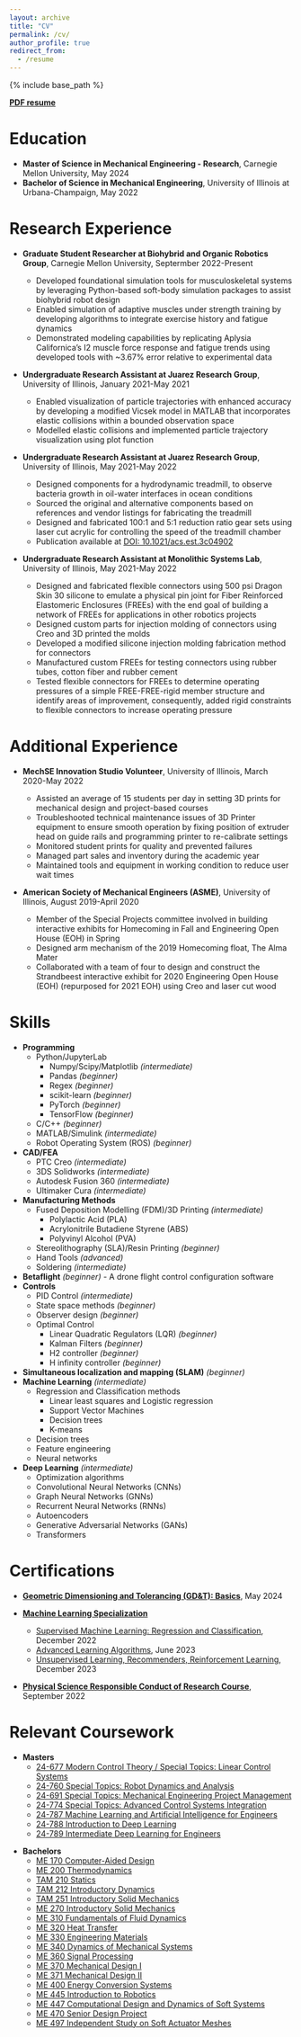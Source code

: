 ```yaml
---
layout: archive
title: "CV"
permalink: /cv/
author_profile: true
redirect_from:
  - /resume
---
```


{% include base_path %}

<a href="https://drive.google.com/file/d/1Mn73ADR8qQeypnWup731lfH4DhfrVloy/view?usp=sharing" target="_blank"><b>PDF resume</b></a>

Education
======
* **Master of Science in Mechanical Engineering - Research**, Carnegie Mellon University, May 2024
* **Bachelor of Science in Mechanical Engineering**, University of Illinois at Urbana-Champaign, May 2022


Research Experience
======
* **Graduate Student Researcher at Biohybrid and Organic Robotics Group**, Carnegie Mellon University, Septermber 2022-Present
  * Developed foundational simulation tools for musculoskeletal systems by leveraging Python-based soft-body simulation packages to assist biohybrid robot design
  * Enabled simulation of adaptive muscles under strength training by developing algorithms to integrate exercise history and fatigue dynamics
  * Demonstrated modeling capabilities by replicating Aplysia Californica’s I2 muscle force response and fatigue trends using developed tools with ~3.67% error relative to experimental data

* **Undergraduate Research Assistant at Juarez Research Group**, University of Illinois, January 2021-May 2021
  * Enabled visualization of particle trajectories with enhanced accuracy by developing a modified Vicsek model in MATLAB that incorporates elastic collisions within a bounded observation space
  * Modelled elastic collisions and implemented particle trajectory visualization using plot function

* **Undergraduate Research Assistant at Juarez Research Group**, University of Illinois, May 2021-May 2022
  * Designed components for a hydrodynamic treadmill, to observe bacteria growth in oil-water interfaces in ocean conditions
  * Sourced the original and alternative components based on references and vendor listings for fabricating the treadmill
  * Designed and fabricated 100:1 and 5:1 reduction ratio gear sets using laser cut acrylic for controlling the speed of the treadmill chamber
  * Publication available at [DOI: 10.1021/acs.est.3c04902](https://doi.org/10.1021/acs.est.3c04902)

* **Undergraduate Research Assistant at Monolithic Systems Lab**, University of Illinois, May 2021-May 2022
  * Designed and fabricated flexible connectors using 500 psi Dragon Skin 30 silicone to emulate a physical pin joint for Fiber Reinforced Elastomeric Enclosures (FREEs) with the end goal of building a network of FREEs for applications in other robotics projects
  * Designed custom parts for injection molding of connectors using Creo and 3D printed the molds
  * Developed a modified silicone injection molding fabrication method for connectors
  * Manufactured custom FREEs for testing connectors using rubber tubes, cotton fiber and rubber cement
  * Tested flexible connectors for FREEs to determine operating pressures of a simple FREE-FREE-rigid member structure and identify areas of improvement, consequently, added rigid constraints to flexible connectors to increase operating pressure


Additional Experience
======
* **MechSE Innovation Studio Volunteer**, University of Illinois, March 2020-May 2022
  * Assisted an average of 15 students per day in setting 3D prints for mechanical design and project-based courses
  * Troubleshooted technical maintenance issues of 3D Printer equipment to ensure smooth operation by fixing position of extruder head on guide rails and programming printer to re-calibrate settings 
  * Monitored student prints for quality and prevented failures
  * Managed part sales and inventory during the academic year
  * Maintained tools and equipment in working condition to reduce user wait times

* **American Society of Mechanical Engineers (ASME)**, University of Illinois, August 2019-April 2020
  * Member of the Special Projects committee involved in building interactive exhibits for Homecoming in Fall and Engineering Open House (EOH) in Spring
  * Designed arm mechanism of the 2019 Homecoming float, The Alma Mater
  * Collaborated with a team of four to design and construct the Strandbeest interactive exhibit for 2020 Engineering Open House (EOH) (repurposed for 2021 EOH) using Creo and laser cut wood

<!---
* **Illinois Formula Electric**, University of Illinois, August 2019-December 2019
  * Part of the Aerodynamics and Composites subsystem
  * Used ANSYS to work on aerodynamics of front and rear wings of 2020 car and improve aerodynamic performance accordingly
  * Assisted in fabrication and assembly of front and rear spoilers
--->


Skills
======
* <b>Programming</b>
  * Python/JupyterLab
    * Numpy/Scipy/Matplotlib <i>(intermediate)</i>
    * Pandas <i>(beginner)</i>
    * Regex <i>(beginner)</i>
    * scikit-learn <i>(beginner)</i>
    * PyTorch <i>(beginner)</i>
    * TensorFlow <i>(beginner)</i>
  * C/C++ <i>(beginner)</i>
  * MATLAB/Simulink <i>(intermediate)</i>
  * Robot Operating System (ROS) <i>(beginner)</i>
* <b>CAD/FEA</b>
  * PTC Creo <i>(intermediate)</i>
  * 3DS Solidworks <i>(intermediate)</i>
  * Autodesk Fusion 360 <i>(intermediate)</i>
  * Ultimaker Cura <i>(intermediate)</i>
* <b>Manufacturing Methods</b>
  * Fused Deposition Modelling (FDM)/3D Printing <i>(intermediate)</i>
    * Polylactic Acid (PLA)
    * Acrylonitrile Butadiene Styrene (ABS)
    * Polyvinyl Alcohol (PVA)
  * Stereolithography (SLA)/Resin Printing <i>(beginner)</i>
  * Hand Tools <i>(advanced)</i>
  * Soldering <i>(intermediate)</i>
* <b>Betaflight</b> <i>(beginner)</i> - A drone flight control configuration software
* <b>Controls</b>
  * PID Control <i>(intermediate)</i>
  * State space methods <i>(beginner)</i>
  * Observer design <i>(beginner)</i>
  * Optimal Control
    * Linear Quadratic Regulators (LQR) <i>(beginner)</i>
    * Kalman Filters <i>(beginner)</i>
    * H2 controller <i>(beginner)</i>
    * H infinity controller <i>(beginner)</i>
* <b>Simultaneous localization and mapping (SLAM)</b> <i>(beginner)</i>
* <b>Machine Learning</b> <i>(intermediate)</i>
    * Regression and Classification methods 
      * Linear least squares and Logistic regression
      * Support Vector Machines
      * Decision trees
      * K-means
    * Decision trees
    * Feature engineering
    * Neural networks
* <b>Deep Learning</b> <i>(intermediate)</i>
    * Optimization algorithms
    * Convolutional Neural Networks (CNNs)
    * Graph Neural Networks (GNNs)
    * Recurrent Neural Networks (RNNs)
    * Autoencoders
    * Generative Adversarial Networks (GANs)
    * Transformers

<!---
* <b>Engineering Equation Solver (EES)</b> <i>(intermediate)</i>
--->


Certifications
======
* <a href="https://www.udemy.com/certificate/UC-5db7143b-9782-4dcb-8fc7-be8b445a2539/" target="_blank"><b>Geometric Dimensioning and Tolerancing (GD&T): Basics</b></a>, May 2024
* <a href="https://coursera.org/share/0cd29318ece6e100f4343de9b5c11a39" target="_blank"><b>Machine Learning Specialization</b></a>
  * <a href="https://coursera.org/share/899fae03d60b723c35f679eefcc0d6f5" target="_blank">Supervised Machine Learning: Regression and Classification</a>, December 2022
  * <a href="https://coursera.org/share/efbad259c2e34ea281db03c1aa9c67cd" target="_blank">Advanced Learning Algorithms</a>, June 2023
  * <a href="https://coursera.org/share/6fdff224c5e69a4ff089b58a4f12606f" target="_blank">Unsupervised Learning, Recommenders, Reinforcement Learning</a>, December 2023

* <a href="https://www.citiprogram.org/verify/?w091e9199-0fb3-4cd2-bec1-ed5df8ce3e80-50588328" target="_blank"><b>Physical Science Responsible Conduct of Research Course</b></a>, September 2022

Relevant Coursework
======
* **Masters**
  * <a href="https://www.meche.engineering.cmu.edu/education/courses/24-677.html" target="_blank">24-677 Modern Control Theory / Special Topics: Linear Control Systems</a>
  * <a href="https://www.andrew.cmu.edu/user/amj1/classes/robotdynamics.html" target="_blank">24-760 Special Topics: Robot Dynamics and Analysis</a>
  * <a href="https://www.meche.engineering.cmu.edu/education/courses/24-691.html" target="_blank">24-691 Special Topics: Mechanical Engineering Project Management</a>
  * <a href="https://www.meche.engineering.cmu.edu/education/courses/24-774.html" target="_blank">24-774 Special Topics: Advanced Control Systems Integration</a>
  * <a href="https://www.meche.engineering.cmu.edu/education/courses/24-787.html" target="_blank">24-787 Machine Learning and Artificial Intelligence for Engineers</a>
  * <a href="https://www.meche.engineering.cmu.edu/education/courses/24-789.html" target="_blank">24-788 Introduction to Deep Learning</a>
  * <a href="https://www.meche.engineering.cmu.edu/education/courses/24-789.html" target="_blank">24-789 Intermediate Deep Learning for Engineers</a>

<!---
  * <a href="https://www.meche.engineering.cmu.edu/education/courses/24-773.html" target="_blank">24-773 Special Topics: Multivariable Linear Control</a> -**In Progress**
--->
  
* **Bachelors**
  * <a href="https://mechse.illinois.edu/graduate/graduate-course-offerings/ME170" target="_blank">ME 170	Computer-Aided Design</a>
  * <a href="https://mechse.illinois.edu/graduate/graduate-course-offerings/ME200" target="_blank">ME 200	Thermodynamics</a>
  * <a href="https://mechse.illinois.edu/graduate/graduate-course-offerings/TAM210" target="_blank">TAM 210	Statics</a>
  * <a href="https://mechse.illinois.edu/graduate/graduate-course-offerings/TAM212" target="_blank">TAM 212	Introductory Dynamics</a>
  * <a href="https://mechse.illinois.edu/graduate/graduate-course-offerings/TAM251" target="_blank">TAM 251	Introductory Solid Mechanics</a>
  * <a href="https://mechse.illinois.edu/graduate/graduate-course-offerings/ME270" target="_blank">ME 270	Introductory Solid Mechanics</a>
  * <a href="https://mechse.illinois.edu/graduate/graduate-course-offerings/ME310" target="_blank">ME 310	Fundamentals of Fluid Dynamics</a>
  * <a href="https://mechse.illinois.edu/graduate/graduate-course-offerings/ME320" target="_blank">ME 320	Heat Transfer</a>
  * <a href="https://mechse.illinois.edu/graduate/graduate-course-offerings/ME330" target="_blank">ME 330	Engineering Materials</a>
  * <a href="https://mechse.illinois.edu/graduate/graduate-course-offerings/ME340" target="_blank">ME 340	Dynamics of Mechanical Systems</a>
  * <a href="https://mechse.illinois.edu/graduate/graduate-course-offerings/ME360" target="_blank">ME 360	Signal Processing</a>
  * <a href="https://mechse.illinois.edu/graduate/graduate-course-offerings/ME370" target="_blank">ME 370	Mechanical Design I</a>
  * <a href="https://mechse.illinois.edu/graduate/graduate-course-offerings/ME371" target="_blank">ME 371	Mechanical Design II</a>
  * <a href="https://mechse.illinois.edu/graduate/graduate-course-offerings/ME400" target="_blank">ME 400	Energy Conversion Systems</a>
  * <a href="https://mechse.illinois.edu/graduate/graduate-course-offerings/ME445" target="_blank">ME 445	Introduction to Robotics</a>
  * <a href="https://mechse.illinois.edu/graduate/graduate-course-offerings/ME447" target="_blank">ME 447	Computational Design and Dynamics of Soft Systems</a>
  * <a href="https://mechse.illinois.edu/graduate/graduate-course-offerings/ME470" target="_blank">ME 470	Senior Design Project</a>
  * <a href="https://mechse.illinois.edu/graduate/graduate-course-offerings/ME497" target="_blank">ME 497	Independent Study on Soft Actuator Meshes</a>

<!--
-**In Progress**
-->

